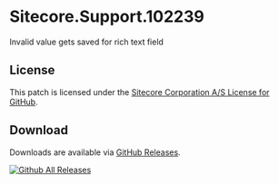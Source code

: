# Sitecore.Support.102239
Invalid value gets saved for rich text field

## License  
This patch is licensed under the [Sitecore Corporation A/S License for GitHub](https://github.com/sitecoresupport/Sitecore.Support.102239/blob/master/LICENSE).  

## Download  
Downloads are available via [GitHub Releases](https://github.com/sitecoresupport/Sitecore.Support.102239/releases).  

[![Github All Releases](https://img.shields.io/github/downloads/SitecoreSupport/Sitecore.Support.102239/total.svg)](https://github.com/SitecoreSupport/Sitecore.Support.102239/releases)
